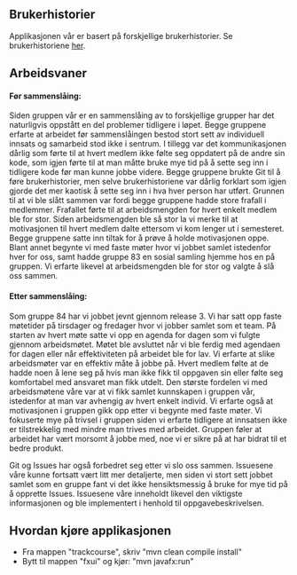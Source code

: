 ## Brukerhistorier
Applikasjonen vår er basert på forskjellige brukerhistorier. Se brukerhistoriene [her](brukerhistorier.md).

## Arbeidsvaner
#### Før sammenslåing:
Siden gruppen vår er en sammenslåing av to forskjellige grupper har det naturligvis oppstått en del problemer tidligere i løpet. Begge gruppene erfarte at arbeidet før sammenslåingen bestod stort sett av individuell innsats og samarbeid stod ikke i sentrum. I tillegg var det kommunikasjonen dårlig som førte til at hvert medlem ikke følte seg oppdatert på de andre sin kode, som igjen førte til at man måtte bruke mye tid på å sette seg inn i tidligere kode før man kunne jobbe videre.
Begge gruppene brukte Git til å føre brukerhistorier, men selve brukerhistoriene var dårlig forklart som igjen gjorde det mer kaotisk å sette seg inn i hva hver person har utført.
Grunnen til at vi ble slått sammen var fordi begge gruppene hadde store frafall i medlemmer. Frafallet førte til at arbeidsmengden for hvert enkelt medlem ble for stor. Siden arbeidsmengden ble så stor la vi merke til at motivasjonen til hvert medlem dalte ettersom vi kom lenger ut i semesteret. Begge gruppene satte inn tiltak for å prøve å holde motivasjonen oppe. Blant annet begynte vi med faste møter hvor vi jobbet samlet istedenfor hver for oss, samt hadde gruppe 83 en sosial samling hjemme hos en på gruppen.
Vi erfarte likevel at arbeidsmengden ble for stor og valgte å slå oss sammen.

#### Etter sammenslåing: 
Som gruppe 84 har vi jobbet jevnt gjennom release 3. Vi har satt opp faste møtetider på tirsdager og fredager hvor vi jobber samlet som et team. På starten av hvert møte satte vi opp en agenda for dagen som vi fulgte gjennom arbeidsmøtet. Møtet ble avsluttet når vi ble ferdig med agendaen for dagen eller når effektiviteten på arbeidet ble for lav.
Vi erfarte at slike arbeidsmøter var en effektiv måte å jobbe på. Hvert medlem følte at de hadde noen å lene seg på hvis man ikke fikk til oppgaven sin eller følte seg komfortabel med ansvaret man fikk utdelt. Den største fordelen vi med arbeidsmøtene våre var at vi fikk samlet kunnskapen i gruppen vår, istedenfor at man var avhengig av hvert enkelt individ.
Vi erfarte også at motivasjonen i gruppen gikk opp etter vi begynte med faste møter. Vi fokuserte mye på trivsel i gruppen siden vi erfarte tidligere at innsatsen ikke er tilstrekkelig med mindre man trives med arbeidet. Gruppen føler at arbeidet har vært morsomt å jobbe med, noe vi er sikre på at har bidrat til et bedre produkt. 

Git og Issues har også forbedret seg etter vi slo oss sammen. Issuesene våre kunne fortsatt vært litt mer detaljerte, men siden vi stort sett jobbet samlet som en gruppe fant vi det ikke hensiktsmessig å bruke for mye tid på å opprette Issues. Issuesene våre inneholdt likevel den viktigste informasjonen og ble implementert i henhold til oppgavebeskrivelsen. 

## Hvordan kjøre applikasjonen
* Fra mappen "trackcourse", skriv "mvn clean compile install"
* Bytt til mappen "fxui" og kjør: "mvn javafx:run"
